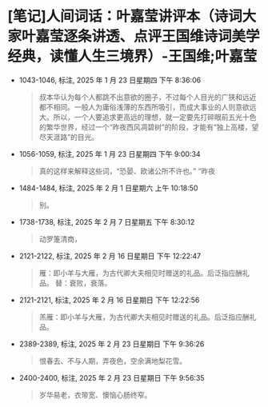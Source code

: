 # [笔记]人间词话：叶嘉莹讲评本（诗词大家叶嘉莹逐条讲透、点评王国维诗词美学经典，读懂人生三境界）-王国维;叶嘉莹


-   1043-1046, 标注, 2025 年 1 月 23 日星期四 下午 8:36:06

    > 叔本华认为每个人都跳不出意欲的圈子，不过每个人目光的广狭和远近都不相同。一般人为庸俗浅薄的东西所吸引，而成大事业的人则意欲远大。所以，一个人要追求更高远的理想，就一定要先打碎眼前五光十色的繁华世界，经过一个“昨夜西风凋碧树”的阶段，才能有“独上高楼，望尽天涯路”的目光。

-   1056-1059, 标注, 2025 年 1 月 23 日星期四 下午 9:00:34

    > 真的这样来解释这些词，“恐晏、欧诸公所不许也。” “昨夜

-   1484-1484, 标注, 2025 年 2 月 1 日星期六 上午 10:18:50

    > 别。

-   1738-1738, 标注, 2025 年 2 月 7 日星期五 下午 8:30:12

    > 动罗箑清商，

-   2121-2122, 标注, 2025 年 2 月 16 日星期日 下午 12:22:47

    > 雁：即小羊与大雁，为古代卿大夫相见时赠送的礼品。后泛指应酬礼品。 替：衰败，衰落。

-   2121-2121, 标注, 2025 年 2 月 16 日星期日 下午 12:22:56

    > 羔雁：即小羊与大雁，为古代卿大夫相见时赠送的礼品。后泛指应酬礼品。

-   2389-2389, 标注, 2025 年 2 月 23 日星期日 下午 9:36:26

    > 恨春去、不与人期，弄夜色，空余满地梨花雪。

-   2400-2400, 标注, 2025 年 2 月 23 日星期日 下午 9:56:35

    > 岁华易老，衣带宽、懊恼心肠终窄。

